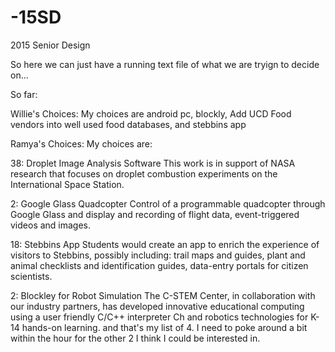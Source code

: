 -15SD
=====

2015 Senior Design 

So here we can just have a running text file of what we are tryign to decide on...

So far: 

Willie's Choices: 
My choices are android pc, blockly, Add UCD Food vendors into well used food databases, and stebbins app

Ramya's Choices: 
My choices are:

38: Droplet Image Analysis Software
This work is in support of NASA research that focuses on droplet combustion experiments on the International Space Station.

2: Google Glass Quadcopter 
Control of a programmable quadcopter through Google Glass and display and recording of flight data, event-triggered videos and images.

18: Stebbins App
Students would create an app to enrich the experience of visitors to Stebbins, possibly including: trail maps and guides, plant and animal checklists and identification guides, data-entry portals for citizen scientists.

2: Blockley for Robot Simulation 
The C-STEM Center, in collaboration with our industry partners, has developed innovative educational computing using a user friendly C/C++ interpreter Ch and robotics technologies for K-14 hands-on learning.
and that's my list of 4. I need to poke around a bit within the hour for the other 2 I think I could be interested in.
